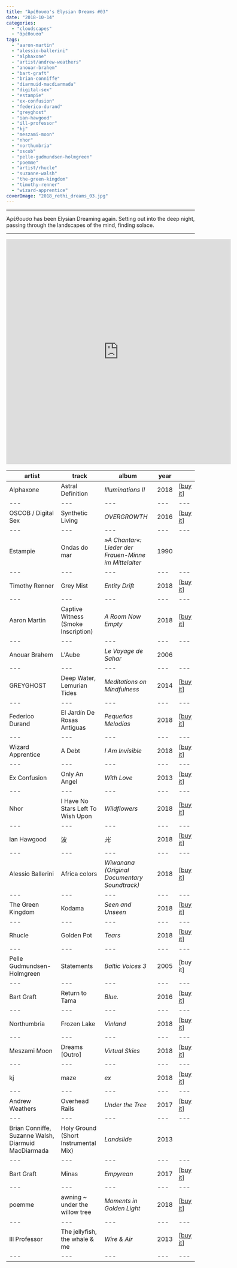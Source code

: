 ```yaml
---
title: "Ἀρέθουσα's Elysian Dreams #03"
date: "2018-10-14"
categories: 
  - "cloudscapes"
  - "ἀρέθουσα"
tags: 
  - "aaron-martin"
  - "alessio-ballerini"
  - "alphaxone"
  - "artist/andrew-weathers"
  - "anouar-brahem"
  - "bart-graft"
  - "brian-conniffe"
  - "diarmuid-macdiarmada"
  - "digital-sex"
  - "estampie"
  - "ex-confusion"
  - "federico-durand"
  - "greyghost"
  - "ian-hawgood"
  - "ill-professor"
  - "kj"
  - "meszami-moon"
  - "nhor"
  - "northumbria"
  - "oscob"
  - "pelle-gudmundsen-holmgreen"
  - "poemme"
  - "artist/rhucle"
  - "suzanne-walsh"
  - "the-green-kingdom"
  - "timothy-renner"
  - "wizard-apprentice"
coverImage: "2018_rethi_dreams_03.jpg"
---
```


* * *

Ἀρέθουσα has been Elysian Dreaming again. Setting out into the deep night, passing through the landscapes of the mind, finding solace.

* * *

<iframe src="https://www.mixcloud.com/widget/iframe/?feed=%2Feveningoflight%2F%E1%BC%80%CF%81%CE%AD%CE%B8%CE%BF%CF%85%CF%83%CE%B1s-elysian-dreams-03%2F" width="600" height="600" frameborder="0"></iframe>

| **artist** | **track** | **album** | **year** |  |
| --- | --- | --- | --- | --- |
| Alphaxone | Astral Definition | _Illuminations II_ | 2018 | \[[buy it](https://dronarivm.bandcamp.com/album/illuminations-ii-the-new-year-2018-charity-compilation)\] |
| --- | --- | --- | --- | --- |
| OSCOB / Digital Sex | Synthetic Living | _OVERGROWTH_ | 2016 | \[[buy it](http://bludhoney.com/album/overgrowth)\] |
| --- | --- | --- | --- | --- |
| Estampie | Ondas do mar | _»A Chantar«: Lieder der Frauen-Minne im Mittelalter_ | 1990 |  |
| --- | --- | --- | --- | --- |
| Timothy Renner | Grey Mist | _Entity Drift_ | 2018 | \[[buy it](https://stonebreath.bandcamp.com/album/entity-drift)\] |
| --- | --- | --- | --- | --- |
| Aaron Martin | Captive Witness (Smoke Inscription) | _A Room Now Empty_ | 2018 | \[[buy it](https://preservedsound.bandcamp.com/album/a-room-now-empty)\] |
| --- | --- | --- | --- | --- |
| Anouar Brahem | L'Aube | _Le Voyage de Sahar_ | 2006 |  |
| --- | --- | --- | --- | --- |
| GREYGHOST | Deep Water, Lemurian Tides | _Meditations on Mindfulness_ | 2014 | \[[buy it](https://ctatsu.bandcamp.com/album/meditations-on-mindfulness)\] |
| --- | --- | --- | --- | --- |
| Federico Durand | El Jardín De Rosas Antiguas | _Pequeñas Melodias_ | 2018 | \[[buy it](https://iikki.bandcamp.com/album/pequen-as-melod-as)\] |
| --- | --- | --- | --- | --- |
| Wizard Apprentice | A Debt | _I Am Invisible_ | 2018 | \[[buy it](https://ratskinrecords.bandcamp.com/album/wizard-apprentice-i-am-invisible)\] |
| --- | --- | --- | --- | --- |
| Ex Confusion | Only An Angel | _With Love_ | 2013 | \[[buy it](https://n5md.bandcamp.com/album/with-love)\] |
| --- | --- | --- | --- | --- |
| Nhor | I Have No Stars Left To Wish Upon | _Wildflowers_ | 2018 | \[[buy it](https://nhor-uk.bandcamp.com/album/wildflowers)\] |
| --- | --- | --- | --- | --- |
| Ian Hawgood | 波 | _光_ | 2018 | \[[buy it](https://homenormal.bandcamp.com/album/--3)\] |
| --- | --- | --- | --- | --- |
| Alessio Ballerini | Africa colors | _Wiwanana (Original Documentary Soundtrack)_ | 2018 | \[[buy it](https://facture.bandcamp.com/album/wiwanana-original-documentary-soundtrack)\] |
| --- | --- | --- | --- | --- |
| The Green Kingdom | Kodama | _Seen and Unseen_ | 2018 | \[[buy it](https://soundinsilencerecords.bandcamp.com/album/seen-and-unseen)\] |
| --- | --- | --- | --- | --- |
| Rhucle | Golden Pot | _Tears_ | 2018 | \[[buy it](https://rhucle.bandcamp.com/album/tears)\] |
| --- | --- | --- | --- | --- |
| Pelle Gudmundsen-Holmgreen | Statements | _Baltic Voices 3_ | 2005 | \[buy it\] |
| --- | --- | --- | --- | --- |
| Bart Graft | Return to Tama | _Blue._ | 2016 | \[[buy it](https://bartgraft.bandcamp.com/album/blue)\] |
| --- | --- | --- | --- | --- |
| Northumbria | Frozen Lake | _Vinland_ | 2018 | \[[buy it](https://cryochamber.bandcamp.com/album/vinland)\] |
| --- | --- | --- | --- | --- |
| Meszami Moon | Dreams \[Outro\] | _Virtual Skies_ | 2018 | \[[buy it](https://sunsetgrid.bandcamp.com/album/virtual-skies)\] |
| --- | --- | --- | --- | --- |
| kj | maze | _ex_ | 2018 | \[[buy it](https://dronarivm.bandcamp.com/album/ex)\] |
| --- | --- | --- | --- | --- |
| Andrew Weathers | Overhead Rails | _Under the Tree_ | 2017 | \[[buy it](https://andrewweathers.bandcamp.com/album/under-the-tree)\] |
| --- | --- | --- | --- | --- |
| Brian Conniffe, Suzanne Walsh, Diarmuid MacDiarmada | Holy Ground (Short Instrumental Mix) | _Landslide_ | 2013 |  |
| --- | --- | --- | --- | --- |
| Bart Graft | Minas | _Empyrean_ | 2017 | \[[buy it](https://bartgraft.bandcamp.com/album/empyrean)\] |
| --- | --- | --- | --- | --- |
| poemme | awning ~ under the willow tree | _Moments in Golden Light_ | 2018 | \[[buy it](https://ctatsu.bandcamp.com/album/moments-in-golden-light)\] |
| --- | --- | --- | --- | --- |
| Ill Professor | The jellyfish, the whale & me | _Wire & Air_ | 2013 | \[[buy it](https://ctatsu.bandcamp.com/album/wire-air)\] |
| --- | --- | --- | --- | --- |
